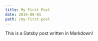```yaml
---
title: My First Post
date: 2019-08-01
path: /my-first-post
---
```


This is a Gatsby post written in Markdown!
